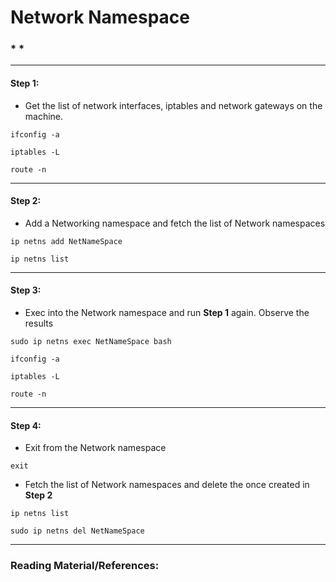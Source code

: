 # **Network Namespace**

### * *

-------

#### Step 1:

* Get the list of network interfaces, iptables and network gateways on the machine.

```commandline
ifconfig -a
```
```commandline
iptables -L
```
```commandline
route -n
```


-------

#### Step 2:

* Add a Networking namespace and fetch the list of Network namespaces

```commandline
ip netns add NetNameSpace
```
```commandline
ip netns list
```

-------

#### Step 3:

* Exec into the Network namespace and run **Step 1** again. Observe the results

```commandline
sudo ip netns exec NetNameSpace bash
```
```commandline
ifconfig -a
```
```commandline
iptables -L
```
```commandline
route -n
```

-------

#### Step 4:

* Exit from the Network namespace

```commandline
exit
```

* Fetch the list of Network namespaces and delete the once created in **Step 2**

```commandline
ip netns list
```
```commandline
sudo ip netns del NetNameSpace
```

---------

### Reading Material/References:

